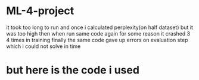 # ML-4-project
it took too long to run and once i calculated perplexity(on half dataset) but it was too high
then when run same code again for some reason it crashed 3 4 times in training
finally the same code gave up errors on evaluation step which i could not solve in time
# but here is the code i used
